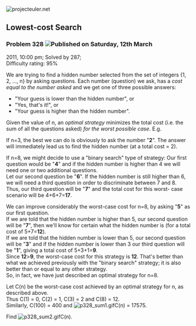 ![projecteuler.net](images/print_page_logo.png)

## Lowest-cost Search

### Problem 328 ![](images/icon_info.png)Published on Saturday, 12th March
2011, 10:00 pm; Solved by 287;  
Difficulty rating: 95%

We are trying to find a hidden number selected from the set of integers {1, 2,
..., n} by asking questions. Each number (question) we ask, has a _cost equal
to the number asked_ and we get one of three possible answers:  

  * "Your guess is lower than the hidden number", or
  * "Yes, that's it!", or
  * "Your guess is higher than the hidden number".

Given the value of n, an _optimal strategy_ minimizes the total cost (i.e. the
sum of all the questions asked) _for the worst possible case_. E.g.

If n=3, the best we can do is obviously to ask the number "**2**". The answer
will immediately lead us to find the hidden number (at a total cost = 2).

If n=8, we might decide to use a "binary search" type of strategy: Our first
question would be "**4**" and if the hidden number is higher than 4 we will
need one or two additional questions.  
Let our second question be "**6**". If the hidden number is still higher than
6, we will need a third question in order to discriminate between 7 and 8.  
Thus, our third question will be "**7**" and the total cost for this worst-
case scenario will be 4+6+7=**17**.

We can improve considerably the worst-case cost for n=8, by asking "**5**" as
our first question.  
If we are told that the hidden number is higher than 5, our second question
will be "**7**", then we'll know for certain what the hidden number is (for a
total cost of 5+7=**12**).  
If we are told that the hidden number is lower than 5, our second question
will be "**3**" and if the hidden number is lower than 3 our third question
will be "**1**", giving a total cost of 5+3+1=**9**.  
Since **12**&gt;**9**, the worst-case cost for this strategy is **12**. That's
better than what we achieved previously with the "binary search" strategy; it
is also better than or equal to any other strategy.  
So, in fact, we have just described an optimal strategy for n=8.

Let C(n) be the worst-case cost achieved by an optimal strategy for n, as
described above.  
Thus C(1) = 0, C(2) = 1, C(3) = 2 and C(8) = 12.  
Similarly, C(100) = 400 and ![p328_sum1.gif](project/images/p328_sum1.gif)C(n)
= 17575.

Find ![p328_sum2.gif](project/images/p328_sum2.gif)C(n).

  
  

